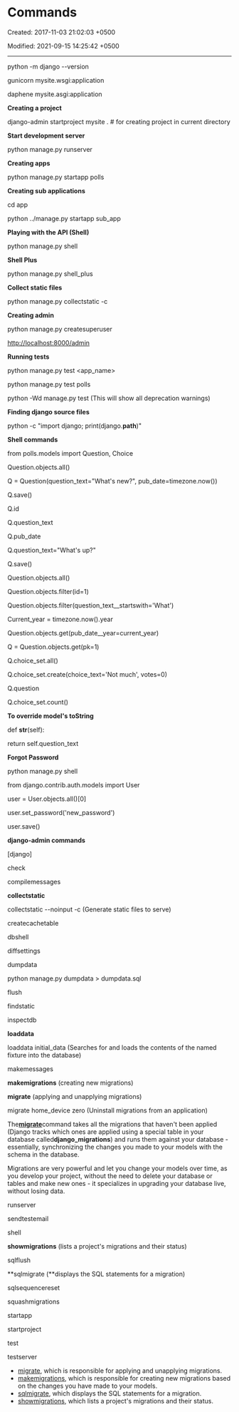 # Commands

Created: 2017-11-03 21:02:03 +0500

Modified: 2021-09-15 14:25:42 +0500

---

python -m django --version



gunicorn mysite.wsgi:application

daphene mysite.asgi:application



**Creating a project**

django-admin startproject mysite . # for creating project in current directory



**Start development server**

python manage.py runserver



**Creating apps**

python manage.py startapp polls



**Creating sub applications**

cd app

python ../manage.py startapp sub_app



**Playing with the API (Shell)**

python manage.py shell



**Shell Plus**

python manage.py shell_plus



**Collect static files**

python manage.py collectstatic -c



**Creating admin**

python manage.py createsuperuser

<http://localhost:8000/admin>



**Running tests**

python manage.py test <app_name>

python manage.py test polls

python -Wd manage.py test (This will show all deprecation warnings)



**Finding django source files**

python -c "import django; print(django.__path__)"



**Shell commands**

from polls.models import Question, Choice

Question.objects.all()

Q = Question(question_text="What's new?", pub_date=timezone.now())

Q.save()

Q.id

Q.question_text

Q.pub_date

Q.question_text="What's up?"

Q.save()

Question.objects.all()

Question.objects.filter(id=1)

Question.objects.filter(question_text__startswith='What')



Current_year = timezone.now().year

Question.objects.get(pub_date__year=current_year)

Q = Question.objects.get(pk=1)

Q.choice_set.all()

Q.choice_set.create(choice_text='Not much', votes=0)

Q.question

Q.choice_set.count()



**To override model's toString**

def __str__(self):

return self.question_text



**Forgot Password**

python manage.py shell

from django.contrib.auth.models import User

user = User.objects.all()[0]

user.set_password('new_password')

user.save()



**django-admin commands**

[django]

check

compilemessages

**collectstatic**

collectstatic --noinput -c (Generate static files to serve)

createcachetable

dbshell

diffsettings

dumpdata

python manage.py dumpdata > dumpdata.sql

flush

findstatic

inspectdb

**loaddata**

loaddata initial_data (Searches for and loads the contents of the named fixture into the database)

makemessages

**makemigrations** (creating new migrations)

**migrate** (applying and unapplying migrations)

migrate home_device zero (Uninstall migrations from an application)



The[**migrate**](https://docs.djangoproject.com/en/1.11/ref/django-admin/#django-admin-migrate)command takes all the migrations that haven't been applied (Django tracks which ones are applied using a special table in your database called**django_migrations**) and runs them against your database - essentially, synchronizing the changes you made to your models with the schema in the database.

Migrations are very powerful and let you change your models over time, as you develop your project, without the need to delete your database or tables and make new ones - it specializes in upgrading your database live, without losing data.



runserver

sendtestemail

shell

**showmigrations** (lists a project's migrations and their status)

sqlflush

**sqlmigrate (**displays the SQL statements for a migration)

sqlsequencereset

squashmigrations

startapp

startproject

test

testserver


-   [migrate](https://docs.djangoproject.com/en/3.2/ref/django-admin/#django-admin-migrate), which is responsible for applying and unapplying migrations.
-   [makemigrations](https://docs.djangoproject.com/en/3.2/ref/django-admin/#django-admin-makemigrations), which is responsible for creating new migrations based on the changes you have made to your models.
-   [sqlmigrate](https://docs.djangoproject.com/en/3.2/ref/django-admin/#django-admin-sqlmigrate), which displays the SQL statements for a migration.
-   [showmigrations](https://docs.djangoproject.com/en/3.2/ref/django-admin/#django-admin-showmigrations), which lists a project's migrations and their status.


